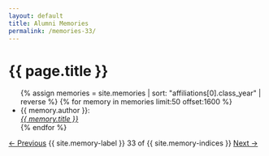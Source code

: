 ```yaml
---
layout: default
title: Alumni Memories
permalink: /memories-33/
---
```


<h1>{{ page.title }}</h1>

<ul>
  {% assign memories = site.memories | sort: "affiliations[0].class_year" | reverse %}
  {% for memory in memories limit:50 offset:1600 %}
    <li>
      {{ memory.author }}:<br><a href="{{ memory.url }}"><i>{{ memory.title }}</i></a>
    </li>
  {% endfor %}
</ul>

<nav class="memory-nav">
  <a href="/memories-32/" class="pill-nav prev">&larr; Previous</a>
  <span>{{ site.memory-label }} 33 of {{ site.memory-indices }}</span>
  <a href="/memories-34/" class="pill-nav next">Next &rarr;</a>
</nav>
